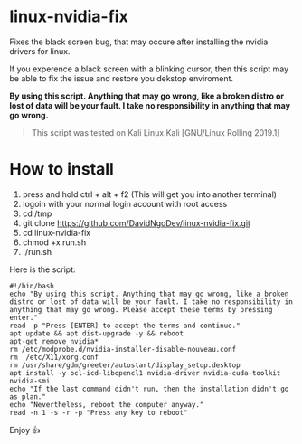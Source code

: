 # linux-nvidia-fix
Fixes the black screen bug, that may occure after installing the nvidia drivers for linux.

If you experence a black screen with a blinking cursor, then this script may be able to fix the issue and restore you dekstop enviroment.

**By using this script. Anything that may go wrong, like a broken distro or lost of data will be your fault. 
I take no responsibility in anything that may go wrong.**

> This script was tested on Kali Linux Kali [GNU/Linux Rolling 2019.1]

# How to install

1. press and hold ctrl + alt + f2 (This will get you into another terminal)
2. logoin with your normal login account with root access
3. cd /tmp
4. git clone https://github.com/DavidNgoDev/linux-nvidia-fix.git
5. cd linux-nvidia-fix
6. chmod +x run.sh
7. ./run.sh

Here is the script:
```
#!/bin/bash
echo "By using this script. Anything that may go wrong, like a broken distro or lost of data will be your fault. I take no responsibility in anything that may go wrong. Please accept these terms by pressing enter."
read -p "Press [ENTER] to accept the terms and continue."
apt update && apt dist-upgrade -y && reboot
apt-get remove nvidia*
rm /etc/modprobe.d/nvidia-installer-disable-nouveau.conf
rm  /etc/X11/xorg.conf
rm /usr/share/gdm/greeter/autostart/display_setup.desktop
apt install -y ocl-icd-libopencl1 nvidia-driver nvidia-cuda-toolkit
nvidia-smi
echo "If the last command didn't run, then the installation didn't go as plan."
echo "Nevertheless, reboot the computer anyway."
read -n 1 -s -r -p "Press any key to reboot"
```
Enjoy :+1:
